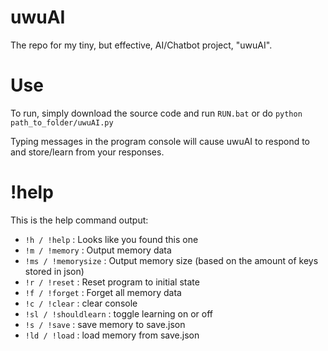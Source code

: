 # uwuAI
The repo for my tiny, but effective, AI/Chatbot project, "uwuAI".

# Use
To run, simply download the source code and run `RUN.bat` or do `python path_to_folder/uwuAI.py`

Typing messages in the program console will cause uwuAI to respond to and store/learn from your responses.

# !help
This is the help command output:
* `!h / !help` : Looks like you found this one
* `!m / !memory` : Output memory data
* `!ms / !memorysize` : Output memory size (based on the amount of keys stored in json)
* `!r / !reset` : Reset program to initial state
* `!f / !forget` : Forget all memory data
* `!c / !clear` : clear console
* `!sl / !shouldlearn` : toggle learning on or off
* `!s / !save` : save memory to save.json
* `!ld / !load` : load memory from save.json
